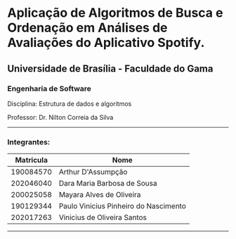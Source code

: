 # Aplicação de Algoritmos de Busca e Ordenação em Análises de Avaliações do Aplicativo Spotify.

## Universidade de Brasília - Faculdade do Gama
### Engenharia de Software

Disciplina: Estrutura de dados e algoritmos

Professor: Dr. Nilton Correia da Silva

---

### Integrantes:
Matricula   | Nome
--------- | ------
190084570 | Arthur D'Assumpção 
202046040 | Dara Maria Barbosa de Sousa
200025058 | Mayara Alves de Oliveira
190129344 | Paulo Vinicius Pinheiro do Nascimento
202017263 | Vinicius de Oliveira Santos

---


